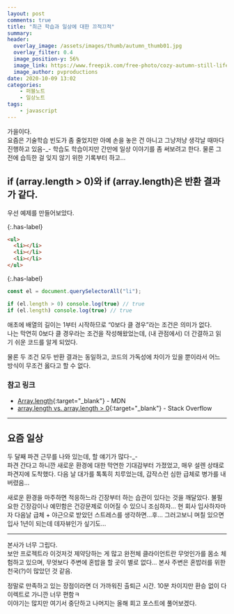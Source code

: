 ```yaml
---
layout: post
comments: true
title: "최근 학습과 일상에 대한 끄적끄적"
summary:
header:
  overlay_image: /assets/images/thumb/autumn_thumb01.jpg
  overlay_filter: 0.4
  image_position-y: 56%
  image_link: https://www.freepik.com/free-photo/cozy-autumn-still-life-with-cup-tea_10489106.htm
  image_author: pvproductions
date: 2020-10-09 13:02
categories:
    - 퍼블노트
    - 일상노트
tags:
    - javascript
---
```


가을이다.  
요즘은 기술학습 빈도가 좀 줄었지만 아예 손을 놓은 건 아니고 그냥저냥 생각날 때마다 진행하고 있음-_- 학습도 학습이지만 간만에 일상 이야기를 좀 써보려고 한다. 물론 그전에 습득한 걸 잊지 않기 위한 기록부터 하고...

## if (array.length > 0)와 if (array.length)은 반환 결과가 같다.

우선 예제를 만들어보았다.

{:.has-label}
```html
<ul>
  <li></li>
  <li></li>
  <li></li>
</ul>
```

{:.has-label}
```javascript
const el = document.querySelectorAll("li");

if (el.length > 0) console.log(true) // true
if (el.length) console.log(true) // true
```

애초에 배열의 길이는 1부터 시작하므로 &ldquo;0보다 클 경우&rdquo;라는 조건은 의미가 없다.  
나는 막연히 0보다 클 경우라는 조건을 작성해왔었는데, (내 관점에서) 더 간결하고 읽기 쉬운 코드를 알게 되었다.

물론 두 조건 모두 반환 결과는 동일하고, 코드의 가독성에 차이가 있을 뿐이라서 어느 방식이 무조건 옳다고 할 수 없다.

### 참고 링크

* [Array.length](https://developer.mozilla.org/ko/docs/Web/JavaScript/Reference/Global_Objects/Array/length){:target="_blank"} - MDN
* [array.length vs. array.length > 0](https://stackoverflow.com/questions/32911424/array-length-vs-array-length-0){:target="_blank"} - Stack Overflow

---

## 요즘 일상

두 달째 파견 근무를 나와 있는데, 할 얘기가 많다-_-  
파견 간다고 하니깐 새로운 환경에 대한 막연한 기대감부터 가졌었고, 매우 설렌 상태로 파견지에 도착했다. 다음 날 대가를 톡톡히 치루었는데, 갑작스런 심한 급체로 병가를 내버렸음...

새로운 환경을 마주하면 적응하느라 긴장부터 하는 습관이 있다는 것을 깨달았다. 불필요한 긴장감이나 예민함은 건강문제로 이어질 수 있으니 조심하자... 현 회사 입사하자마자 다음날 급체 + 야근으로 받았던 스트레스를 생각하면...후... 그러고보니 며칠 있으면 입사 1년이 되는데 데자뷰인가 싶기도...

---

본사가 너무 그립다.  
보안 프로젝트라 이것저것 제약당하는 게 많고 완전체 클라이언트란 무엇인가를 몸소 체험하고 있으며, 무엇보다 주변에 혼밥을 할 곳이 별로 없다... 본사 주변은 혼밥러를 위한 천국(?)이 많았던 것 같음.

정말로 만족하고 있는 장점이라면 더 가까워진 출퇴근 시간. 10분 차이지만 환승 없이 다이렉트로 가니깐 너무 편함ㅋ  
이야기는 많지만 여기서 중단하고 나머지는 올해 회고 포스트에 풀어보겠다.